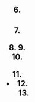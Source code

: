  <header>
 <main>
 <nav>
 <img>
<h1>
6. <h2>
7. <p>
8. <a>
9. <br>
10. <footer>
11. <li>
12. <ul>
13. <title>
14. <button> 
15. <style>
16. <form>
17. <input>
18. <label>
18. <select>

